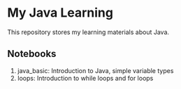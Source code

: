 # My Java Learning 

This repository stores my learning materials about Java. 

## Notebooks
1. java_basic: Introduction to Java, simple variable types
2. loops: Introduction to while loops and for loops